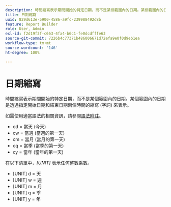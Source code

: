 ```yaml
---
description: 時間縮寫表示期間開始的特定日期，而不是某個範圍內的日期。某個範圍內的日期是透過指定開始日期和結束日期兩個時間的縮寫 (字詞) 來表示。
title: 日期縮寫
uuid: 829d613e-5900-4586-a9fc-239988492d8b
feature: Report Builder
role: User, Admin
exl-id: f2d19f3f-c663-4fa4-b6c1-fe0dcdfffe63
source-git-commit: 7226b4c77371b486006671d72efa9e0f0d9eb1ea
workflow-type: tm+mt
source-wordcount: '146'
ht-degree: 100%

---
```


# 日期縮寫

時間縮寫表示期間開始的特定日期，而不是某個範圍內的日期。某個範圍內的日期是透過指定開始日期和結束日期兩個時間的縮寫 (字詞) 來表示。

如需使用適當語法的相關資訊，請參閱[語法附註](/help/analyze/report-builder/data-requests/configuring-report-dates/c-customized-date-expressions/examples-of-date-ranges-using-customized-expressions.md#section_555D6563B2D94FA3BDD801DC0B8C289D)。

* cd = 當天 (今天)
* cw = 當週 (當週的第一天)
* cm = 當月 (當月的第一天)
* cq = 當季 (當季的第一天)
* cy = 當年 (當年的第一天)

在以下清單中，*[UNIT]* 表示任何整數乘數。

* [UNIT] d = 天
* [UNIT] w = 週
* [UNIT] m = 月
* [UNIT] q = 季
* [UNIT] y = 年
